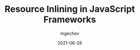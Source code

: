 ---
author: mgechev
date: 2021-06-28
layout: post.njk
publisher: chromiumdev
tags:
  - article
  - javascript
  - frameworks
  - performance
  - web-vitals
target_url: https://web.dev/aurora-resource-inlining/
title: Resource Inlining in JavaScript Frameworks
---